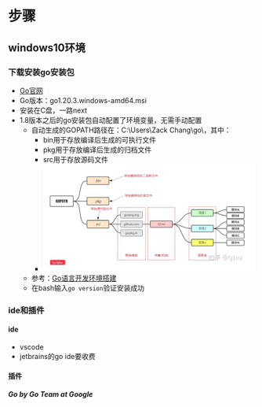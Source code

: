 # 步骤
## windows10环境
### 下载安装go安装包
* [Go官网](https://go.dev/dl/)
* Go版本：go1.20.3.windows-amd64.msi
* 安装在C盘，一路next
* 1.8版本之后的go安装包自动配置了环境变量，无需手动配置
  + 自动生成的GOPATH路径在：C:\Users\Zack Chang\go\，其中：
    - bin用于存放编译后生成的可执行文件
    - pkg用于存放编译后生成的归档文件
    - src用于存放源码文件
    - ![Go项目结构示意图](../images/Go项目结构示意图.png)
  + 参考：[Go语言开发环境搭建](https://zhuanlan.zhihu.com/p/97485217)
  + 在bash输入`go version`验证安装成功
### ide和插件
#### ide
* vscode
* jetbrains的go ide要收费
#### 插件
##### Go by Go Team at Google
